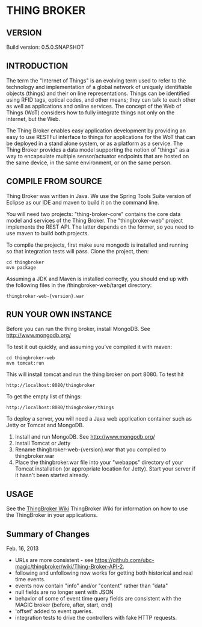 # THING BROKER


## VERSION

Build version: 0.5.0.SNAPSHOT

## INTRODUCTION

The term the "Internet of Things" is an evolving term used to refer to the technology and implementation of a global network of uniquely identifiable objects (things) and their on line representations. Things can be identified using RFID tags, optical codes, and other means; they can talk to each other as well as applications and online services. The concept of the Web of Things (WoT) considers how to fully integrate things not only on the internet, but the Web.

The Thing Broker enables easy application development by providing an easy to use RESTFul interface to things for applications for the WoT that can be deployed in a stand alone system, or as a platform as a service. The Thing Broker provides a data model supporting the notion of "things" as a way to encapsulate multiple sensor/actuator endpoints that are hosted on the same device, in the same environment, or on the same person.

## COMPILE FROM SOURCE

Thing Broker was written in Java.  We use the Spring Tools Suite version of Eclipse
as our IDE and maven to build it on the command line.

You will need two projects: "thing-broker-core" contains the core data model and services
of the Thing Broker.
The "thingbroker-web" project implements the REST API. The latter depends on the former,
so you need to use maven to build both projects.

To compile the projects, first make sure mongodb is installed and running so that integration tests will pass.
Clone the project, then:

    cd thingbroker
    mvn package
    
Assuming a JDK and Maven is installed correctly, you should end up with the following files in
the /thingbroker-web/target directory:

    thingbroker-web-{version}.war

## RUN YOUR OWN INSTANCE

Before you can run the thing broker, install MongoDB.  See http://www.mongodb.org/

To test it out quickly, and assuming you've compiled it with maven:

    cd thingbroker-web
    mvn tomcat:run
    
This will install tomcat and run the thing broker on port 8080.  To test hit

    http://localhost:8080/thingbroker

To get the empty list of things:

    http://localhost:8080/thingbroker/things

To deploy a server, you will need a Java web application container such as Jetty or Tomcat
and MongoDB.

1. Install and run MongoDB.  See http://www.mongodb.org/
2. Install Tomcat or Jetty
3. Rename thingbroker-web-{version}.war that you compiled to thingbroker.war
4. Place the thingbroker.war file into your "webapps" directory of your Tomcat installation (or appropriate location
for Jetty).  Start your server if it hasn't been started already.

## USAGE

See the [ThingBroker Wiki](https://github.com/ubc-magic/thingbroker/wiki) ThingBroker Wiki for information on how to use the ThingBroker in your applications.

## Summary of Changes

Feb. 16, 2013
- URLs are more consistent - see
https://github.com/ubc-magic/thingbroker/wiki/Thing-Broker-API-2.
- following and unfollowing now works for getting both historical and
real time events.
- events now contain "info" and/or "content" rather than "data"
- null fields are no longer sent with JSON
- behavior of some of  event time query fields are consistent with the MAGIC broker (before, after, start, end)
- 'offset' added to event queries.
- integration tests to drive the controllers with fake HTTP requests.

